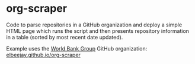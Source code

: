 # org-scraper
Code to parse repositories in a GitHub organization and deploy a simple HTML page which runs the script and then presents repository information in a table (sorted by most recent date updated).

Example uses the [World Bank Group](https://github.com/worldbank) GitHub organization: [elbeejay.github.io/org-scraper](https://elbeejay.github.io/org-scraper)
